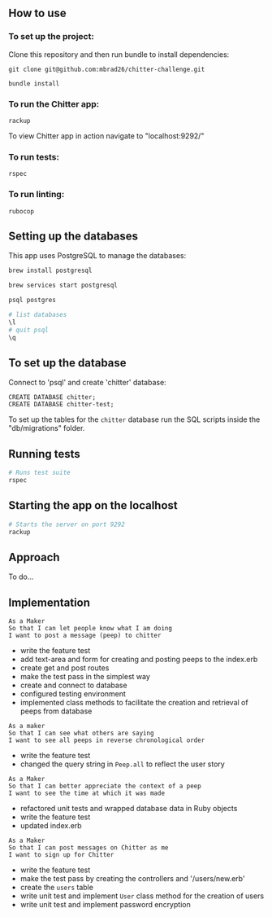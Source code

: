 ## How to use

 ### To set up the project:

 Clone this repository and then run bundle to install dependencies:

 ```
 git clone git@github.com:mbrad26/chitter-challenge.git

 bundle install
 ```

 ### To run the Chitter app:

 ```
 rackup
 ```

 To view Chitter app in action navigate to "localhost:9292/"

 ### To run tests:

 ```
 rspec
 ```

 ### To run linting:

 ```
 rubocop
 ```

## Setting up the databases

This app uses PostgreSQL to manage the databases:

```bash
brew install postgresql

brew services start postgresql

psql postgres

# list databases
\l
# quit psql
\q
```

## To set up the database

Connect to 'psql' and create 'chitter' database:

```
CREATE DATABASE chitter;
CREATE DATABASE chitter-test;
```

To set up the tables for the ```chitter``` database run the SQL scripts inside the "db/migrations" folder.

## Running tests


```bash
# Runs test suite
rspec
```

## Starting the app on the localhost

```bash
# Starts the server on port 9292
rackup

```

## Approach

To do...

## Implementation

```
As a Maker
So that I can let people know what I am doing  
I want to post a message (peep) to chitter
```
* write the feature test
* add text-area and form for creating and posting peeps to the index.erb
* create get and post routes
* make the test pass in the simplest way
* create and connect to database
* configured testing environment
* implemented class methods to facilitate the creation and retrieval of peeps from database

```
As a maker
So that I can see what others are saying  
I want to see all peeps in reverse chronological order
```
* write the feature test
* changed the query string in ```Peep.all``` to reflect the user story

```
As a Maker
So that I can better appreciate the context of a peep
I want to see the time at which it was made
```
* refactored unit tests and wrapped database data in Ruby objects
* write the feature test
* updated index.erb

```
As a Maker
So that I can post messages on Chitter as me
I want to sign up for Chitter
```
* write the feature test
* make the test pass by creating the controllers and '/users/new.erb'
* create the ```users``` table
* write unit test and implement ```User``` class method for the creation of users
* write unit test and implement password encryption
